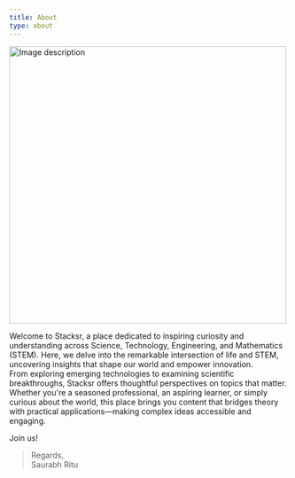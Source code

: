 ```yaml
---
title: About
type: about
---
```


<img src="/images/temp/Itstimeto.png" width="500" height="500" alt="Image description">

Welcome to Stacksr, a place dedicated to inspiring curiosity and understanding across Science, Technology, Engineering, and Mathematics (STEM). Here, we delve into the remarkable intersection of life and STEM, uncovering insights that shape our world and empower innovation.
</br>From exploring emerging technologies to examining scientific breakthroughs, Stacksr offers thoughtful perspectives on topics that matter. Whether you're a seasoned professional, an aspiring learner, or simply curious about the world, this place brings you content that bridges theory with practical applications—making complex ideas accessible and engaging.

Join us!

> Regards,</br>
> Saurabh Ritu
